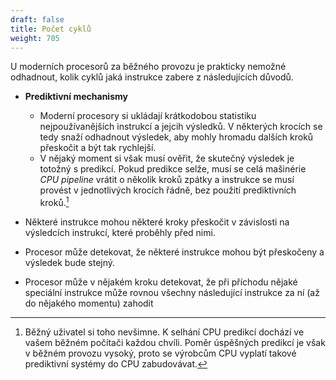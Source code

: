 ```yaml
---
draft: false
title: Počet cyklů
weight: 705
---
```


U moderních procesorů za běžného provozu je prakticky nemožné odhadnout, kolik cyklů jaká instrukce zabere z následujících důvodů.

- **Prediktivní mechanismy**
  - Moderní procesory si ukládají krátkodobou statistiku nejpoužívanějších instrukcí a jejcih výsledků. V některých krocích se tedy snaží odhadnout výsledek, aby mohly hromadu dalších kroků přeskočit a být tak rychlejší.
  - V nějaký moment si však musí ověřit, že skutečný výsledek je totožný s predikcí. Pokud predikce selže, musí se celá mašinérie *CPU pipeline* vrátit o několik kroků zpátky a instrukce se musí provést v jednotlivých krocích řádně, bez použití prediktivních kroků.[^b]

- Některé instrukce mohou některé kroky přeskočit v závislosti na výsledcích instrukcí, které proběhly před nimi.

- Procesor může detekovat, že některé instrukce mohou být přeskočeny a výsledek bude stejný.

- Procesor může v nějakém kroku detekovat, že při příchodu nějaké speciální instrukce může rovnou všechny následující instrukce za ní (až do nějakého momentu) zahodit

[^b]: Běžný uživatel si toho nevšimne. K selhání CPU predikcí dochází ve vašem běžném počítači každou chvíli. Poměr úspěšných predikcí je však v běžném provozu vysoký, proto se výrobcům CPU vyplatí takové prediktivní systémy do CPU zabudovávat.